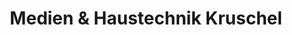 ---
title: "Medien & Haustechnik Kruschel"
url: /nieheim/medien-und-haustechnik-kruschel/
shop: Küchen
---